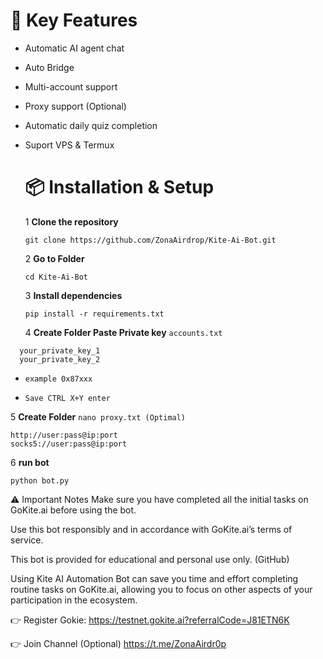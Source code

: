 # 🔧 Key Features

- Automatic AI agent chat

- Auto Bridge
  
- Multi-account support

- Proxy support (Optional)
- Automatic daily quiz completion
- Suport VPS & Termux

  # 📦 Installation & Setup

   1 **Clone the repository**

  ````
  git clone https://github.com/ZonaAirdrop/Kite-Ai-Bot.git
  ````
  2 **Go to Folder**

  ````
  cd Kite-Ai-Bot
  ````
   3 **Install dependencies**

  ````
  pip install -r requirements.txt
  ````
   4 **Create Folder Paste Private key** `accounts.txt`

````
  your_private_key_1
  your_private_key_2
  ````
  - `example 0x87xxx`
    
  - `Save CTRL X+Y enter`

5 **Create Folder** `nano proxy.txt (Optimal)`

```
http://user:pass@ip:port
socks5://user:pass@ip:port
```
6 **run bot**

```
python bot.py
```
  
⚠️ Important Notes
Make sure you have completed all the initial tasks on GoKite.ai before using the bot.

Use this bot responsibly and in accordance with GoKite.ai’s terms of service.

This bot is provided for educational and personal use only. (GitHub)

Using Kite AI Automation Bot can save you time and effort completing routine tasks on GoKite.ai, allowing you to focus on other aspects of your participation in the ecosystem.

👉 Register Gokie: https://testnet.gokite.ai?referralCode=J81ETN6K

👉 Join Channel (Optional) 
https://t.me/ZonaAirdr0p
